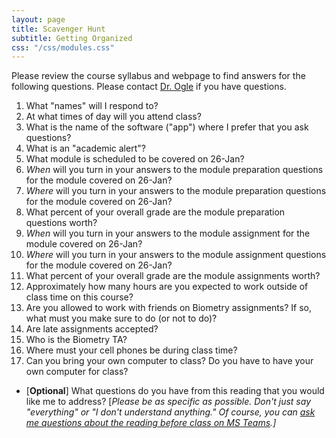 ```yaml
---
layout: page
title: Scavenger Hunt
subtitle: Getting Organized
css: "/css/modules.css"
---
```


<div class="alert alert-warning">
Please review the course syllabus and webpage to find answers for the following questions. Please contact <a href="https://teams.microsoft.com/l/channel/19%3aebdb6d98f8c748818228211aeea11139%40thread.tacv2/Class%2520Preparation%2520Reading%2520Questions?groupId=6aaae687-f6ed-4518-b9ed-3986bc9e6f4f&tenantId=b70d8bab-80b6-4766-b5da-fcfdabdf71c7)" target="_blank">Dr. Ogle</a> if you have questions.
</div>

1. What "names" will I respond to?
1. At what times of day will you attend class?
1. What is the name of the software ("app") where I prefer that you ask questions?
1. What is an "academic alert"?
1. What module is scheduled to be covered on 26-Jan?
1. *When* will you turn in your answers to the module preparation questions for the module covered on 26-Jan?
1. *Where* will you turn in your answers to the module preparation questions for the module covered on 26-Jan?
1. What percent of your overall grade are the module preparation questions worth?
1. *When* will you turn in your answers to the module assignment for the module covered on 26-Jan?
1. *Where* will you turn in your answers to the module assignment questions for the module covered on 26-Jan?
1. What percent of your overall grade are the module assignments worth?
1. Approximately how many hours are you expected to work outside of class time on this course?
1. Are you allowed to work with friends on Biometry assignments? If so, what must you make sure to do (or not to do)?
1. Are late assignments accepted?
1. Who is the Biometry TA?
1. Where must your cell phones be during class time?
1. Can you bring your own computer to class? Do you have to have your own computer for class?

<ul>
<li>[<b>Optional</b>] What questions do you have from this reading that you would like me to address? [<i>Please be as specific as possible. Don't just say "everything" or "I don't understand anything." Of course, you can <a href="https://teams.microsoft.com/l/channel/19%3aebdb6d98f8c748818228211aeea11139%40thread.tacv2/Class%2520Preparation%2520Reading%2520Questions?groupId=6aaae687-f6ed-4518-b9ed-3986bc9e6f4f&tenantId=b70d8bab-80b6-4766-b5da-fcfdabdf71c7" target="_blank">ask me questions about the reading before class on MS Teams</a>.]</i></li>
</ul>

